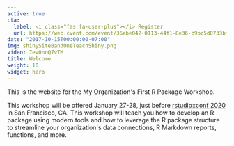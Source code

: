 ```yaml
---
active: true
cta:
  label: <i class="fas fa-user-plus"></i> Register
  url: https://web.cvent.com/event/36ebe042-0113-44f1-8e36-b9bc5d0733bf/summary?RefId=conference&utm_campaign=Site%20Promo&utm_medium=Ste&utm_source=ConfPage
date: "2017-10-15T00:00:00-07:00"
img: shinySiteBandOneTeachShiny.png
video: 7ev0noQ7vTM
title: Welcome
weight: 10
widget: hero
---
```


This is the website for the My Organization's First R Package Workshop.

This workshop will be offered January 27-28, just before [rstudio::conf 2020](https://www.rstudio.com/conference/) in San Francisco, CA. This workshop will teach you how to develop an R package using modern tools and how to leverage the R package structure to streamline your organization's data connections, R Markdown reports, functions, and more. 